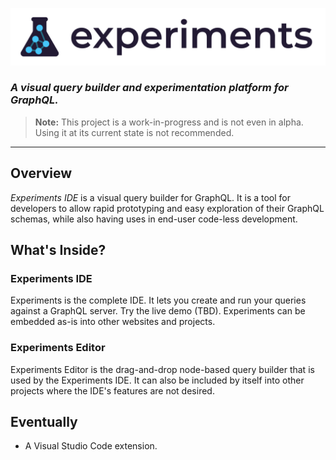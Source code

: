 ![Experiments](resources/images/banner.png)
### _A visual query builder and experimentation platform for GraphQL._
> **Note:** This project is a work-in-progress and is not even in alpha. Using
> it at its current state is not recommended.
---
## Overview

*Experiments IDE* is a visual query builder for GraphQL. It is a tool for
developers to allow rapid prototyping and easy exploration of their GraphQL
schemas, while also having uses in end-user code-less development.

## What's Inside?

### Experiments IDE
Experiments is the complete IDE. It lets you create and run your queries
against a GraphQL server. Try the live demo (TBD). Experiments can be embedded
as-is into other websites and projects.

### Experiments Editor
Experiments Editor is the drag-and-drop node-based query builder that is used
by the Experiments IDE. It can also be included by itself into other projects
where the IDE's features are not desired. 

## Eventually
- A Visual Studio Code extension.
